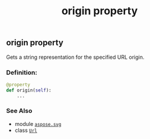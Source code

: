 ﻿---
title: origin property
second_title: Aspose.SVG for Python via .NET API References
description: 
type: docs
weight: 90
url: /python-net/aspose.svg/url/origin/
is_root: false
---

## origin property


Gets a string representation for the specified URL origin.
### Definition:
```python
@property
def origin(self):
    ...
```

### See Also
* module [`aspose.svg`](../../)
* class [`Url`](/svg/python-net/aspose.svg/url)
